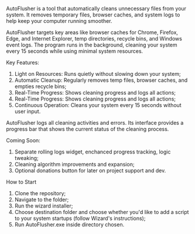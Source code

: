 AutoFlusher is a tool that automatically cleans unnecessary files from your system. It removes temporary files, browser caches, and system logs to help keep your computer running smoother.

AutoFlusher targets key areas like browser caches for Chrome, Firefox, Edge, and Internet Explorer, temp directories, recycle bins, and Windows event logs. The program runs in the background, cleaning your system every 15 seconds while using minimal system resources.

Key Features:
1. Light on Resources: Runs quietly without slowing down your system;
2. Automatic Cleanup: Regularly removes temp files, browser caches, and empties recycle bins;
3. Real-Time Progress: Shows cleaning progress and logs all actions;
4. Real-Time Progress: Shows cleaning progress and logs all actions;
5. Continuous Operation: Cleans your system every 15 seconds without user input.

AutoFlusher logs all cleaning activities and errors. Its interface provides a progress bar that shows the current status of the cleaning process.

Coming Soon:
1. Separate rolling logs widget, enchanced progress tracking, logic tweaking;
2. Cleaning algorithm improvements and expansion;
3. Optional donations button for later on project support and dev.
    
How to Start
1. Clone the repository;
2. Navigate to the folder;
3. Run the wizard installer;
4. Choose destination folder and choose whether you'd like to add a script to your system startups (follow Wizard's instructions);
5. Run AutoFlusher.exe inside directory chosen.
